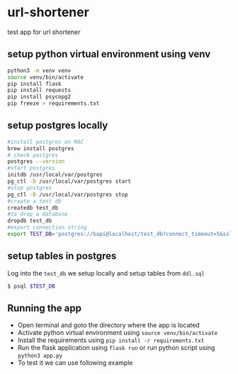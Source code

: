 # url-shortener
test app for url shortener


## setup python virtual environment using venv
```bash
python3 -m venv venv
source venv/bin/activate
pip install flask
pip install requests
pip install psycopg2
pip freeze > requirements.txt
```

## setup postgres locally
```bash
#install postgres on MAC
brew install postgres
# check postgres 
postgres --version
#start postgres
initdb /usr/local/var/postgres
pg_ctl -D /usr/local/var/postgres start
#stop postgres
pg_ctl -D /usr/local/var/postgres stop
#create a test db
createdb test_db
#to drop a database
dropdb test_db
#export connection string
export TEST_DB='postgres://bapi@localhost/test_db?connect_timeout=5&sslmode=disable'
```

## setup tables in postgres
Log into the `test_db` we setup locally and setup tables from `ddl.sql`
```bash
$ psql $TEST_DB
```

## Running the app
* Open terminal and goto the directory where the app is located
* Activate python virtual environment using `source venv/bin/activate`
* Install the requirements using `pip install -r requirements.txt`  
* Run the flask application using `flask run` or run python script using `python3 app.py`
* To test it we can use following example



